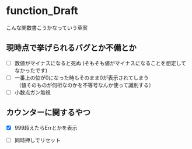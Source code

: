 # function_Draft  

こんな関数書こうかなっていう草案

## 現時点で挙げられるバグとか不備とか  

- [ ] 数値がマイナスになると死ぬ (そもそも値がマイナスになることを想定してなかったです)  
- [ ] 一番上の位が0になった時もそのまま0が表示されてしまう  
  （値そのものが何桁なのかを不等号なんか使って識別する）
- [ ] 小数点ガン無視  

## カウンターに関するやつ

* [x] 999超えたらErrとかを表示  
* [ ] 同時押しでリセット  

